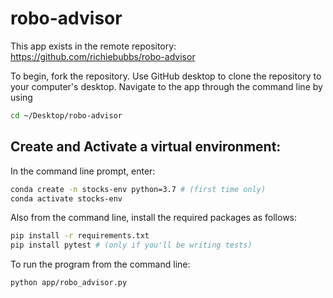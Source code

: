 # robo-advisor

This app exists in the remote repository: https://github.com/richiebubbs/robo-advisor

To begin, fork the repository.
Use GitHub desktop to clone the repository to your computer's desktop.
Navigate to the app through the command line by using 
```sh
cd ~/Desktop/robo-advisor
```

## Create and Activate a virtual environment:

In the command line prompt, enter:

```sh
conda create -n stocks-env python=3.7 # (first time only)
conda activate stocks-env
```

Also from the command line, install the required packages as follows:

```sh
pip install -r requirements.txt
pip install pytest # (only if you'll be writing tests)
```

To run the program from the command line:

```sh
python app/robo_advisor.py
```


